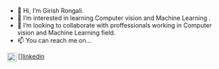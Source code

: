 - 👋 Hi, I’m Girish Rongali.
- 👀 I’m interested in learning Computer vision and Machine Learning .
- 💞️ I’m looking to collaborate with proffessionals working in Computer vision and Machine Learning field.
- 📫 You can reach me on...
 
[<img align="left" alt="codeSTACKr | LinkedIn" width="22px" src="https://cdn.jsdelivr.net/npm/simple-icons@v3/icons/linkedin.svg" />][linkedin](https://www.linkedin.com/in/girish-rongali-505a94148)


<br />
<!---
girish445ai/girish445ai is a ✨ special ✨ repository because its `README.md` (this file) appears on your GitHub profile.
You can click the Preview link to take a look at your changes.
--->
 
